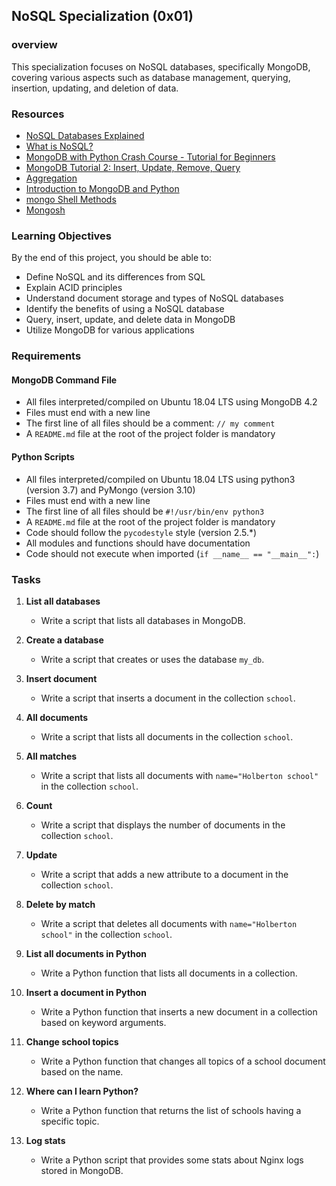 ## NoSQL Specialization (0x01)

### overview
This specialization focuses on NoSQL databases, specifically MongoDB, covering various aspects such as database management, querying, insertion, updating, and deletion of data.

### Resources
- [NoSQL Databases Explained](https://riak.com/resources/nosql-databases/)
- [What is NoSQL?](https://www.youtube.com/watch?v=qUV2j3XBRHc)
- [MongoDB with Python Crash Course - Tutorial for Beginners](https://www.youtube.com/watch?v=E-1xI85Zog8)
- [MongoDB Tutorial 2: Insert, Update, Remove, Query](https://www.youtube.com/watch?v=CB9G5Dvv-EE)
- [Aggregation](https://www.mongodb.com/docs/manual/aggregation/)
- [Introduction to MongoDB and Python](https://realpython.com/introduction-to-mongodb-and-python/)
- [mongo Shell Methods](https://www.mongodb.com/docs/manual/reference/method/)
- [Mongosh](https://www.mongodb.com/docs/mongodb-shell/#mongodb-binary-bin.mongosh)

### Learning Objectives
By the end of this project, you should be able to:
- Define NoSQL and its differences from SQL
- Explain ACID principles
- Understand document storage and types of NoSQL databases
- Identify the benefits of using a NoSQL database
- Query, insert, update, and delete data in MongoDB
- Utilize MongoDB for various applications

### Requirements
#### MongoDB Command File
- All files interpreted/compiled on Ubuntu 18.04 LTS using MongoDB 4.2
- Files must end with a new line
- The first line of all files should be a comment: `// my comment`
- A `README.md` file at the root of the project folder is mandatory

#### Python Scripts
- All files interpreted/compiled on Ubuntu 18.04 LTS using python3 (version 3.7) and PyMongo (version 3.10)
- Files must end with a new line
- The first line of all files should be `#!/usr/bin/env python3`
- A `README.md` file at the root of the project folder is mandatory
- Code should follow the `pycodestyle` style (version 2.5.*)
- All modules and functions should have documentation
- Code should not execute when imported (`if __name__ == "__main__":`)

### Tasks
1. **List all databases**
    - Write a script that lists all databases in MongoDB.

2. **Create a database**
    - Write a script that creates or uses the database `my_db`.

3. **Insert document**
    - Write a script that inserts a document in the collection `school`.

4. **All documents**
    - Write a script that lists all documents in the collection `school`.

5. **All matches**
    - Write a script that lists all documents with `name="Holberton school"` in the collection `school`.

6. **Count**
    - Write a script that displays the number of documents in the collection `school`.

7. **Update**
    - Write a script that adds a new attribute to a document in the collection `school`.

8. **Delete by match**
    - Write a script that deletes all documents with `name="Holberton school"` in the collection `school`.

9. **List all documents in Python**
    - Write a Python function that lists all documents in a collection.

10. **Insert a document in Python**
    - Write a Python function that inserts a new document in a collection based on keyword arguments.

11. **Change school topics**
    - Write a Python function that changes all topics of a school document based on the name.

12. **Where can I learn Python?**
    - Write a Python function that returns the list of schools having a specific topic.

13. **Log stats**
    - Write a Python script that provides some stats about Nginx logs stored in MongoDB.

